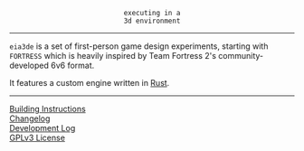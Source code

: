 <p align=center><code>executing in a</code><br><code>3d environment</code></p>

---

`eia3de` is a set of first-person game design experiments, starting with
`FORTRESS` which is heavily inspired by Team Fortress 2's community-developed
6v6 format.

It features a custom engine written in [Rust](https://rust-lang.org).

---

[Building Instructions](docs/build.md)  
[Changelog](docs/changelog.md)  
[Development Log](docs/devlog)  
[GPLv3 License](LICENSE)  
